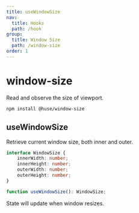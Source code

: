 ```yaml
---
title: useWindowSize
nav:
  title: Hooks
  path: /hook
group:
  title: Window Size
  path: /window-size
order: 1
---
```


# window-size

Read and observe the size of viewport.

```shell
npm install @huse/window-size
```

## useWindowSize

Retrieve current window size, both inner and outer.

```typescript
interface WindowSize {
    innerWidth: number;
    innerHeight: number;
    outerWidth: number;
    outerHeight: number;
}

function useWindowSize(): WindowSize;
```

State will update when window resizes.

<code src='./demo/useWindowSize.tsx'>
